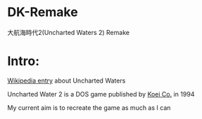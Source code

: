 DK-Remake
=========

大航海時代2(Uncharted Waters 2) Remake

# Intro:
[Wikipedia entry](http://en.wikipedia.org/wiki/Uncharted_Waters) about Uncharted Waters

Uncharted Water 2 is a DOS game published by [Koei Co.](http://en.wikipedia.org/wiki/Koei) in 1994

My current aim is to recreate the game as much as I can